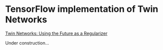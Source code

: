 # TensorFlow implementation of Twin Networks
[Twin Networks: Using the Future as a Regularizer](https://arxiv.org/abs/1708.06742)

Under construction...
